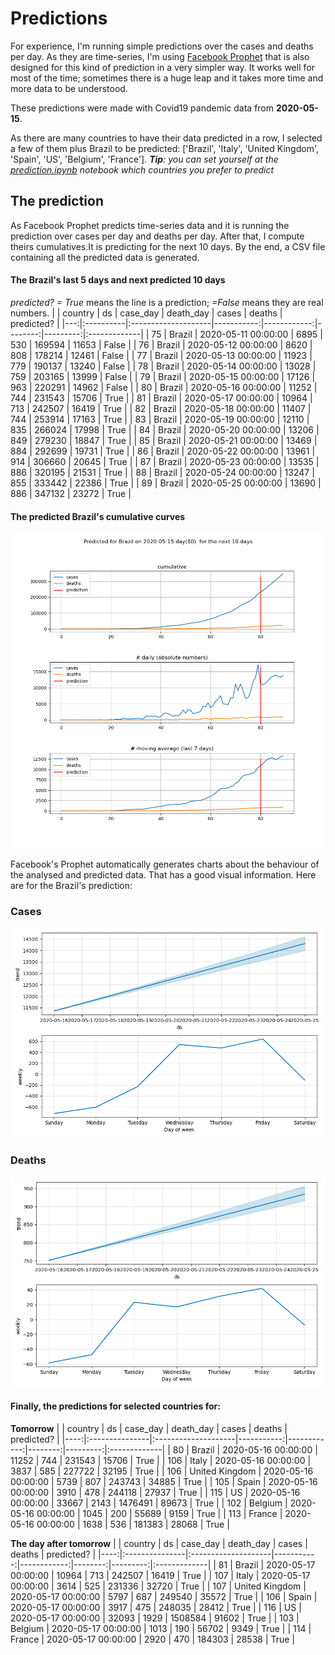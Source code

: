 # **Predictions**
For experience, I'm running simple predictions over the cases and deaths per day. As they are time-series, I'm using [Facebook Prophet](https://facebook.github.io/prophet/docs/quick_start.html) that is also designed for this kind of prediction in a very simpler way. It works well for most of the time; sometimes there is a huge leap and it takes more time and more data to be understood.

These predictions were made with Covid19 pandemic data from **2020-05-15**.

As there are many countries to have their data predicted in a row, I selected a few of them plus Brazil to be predicted:
['Brazil', 'Italy', 'United Kingdom', 'Spain', 'US', 'Belgium', 'France'].
***Tip**: you can set yourself at the *[prediction.ipynb](../prediction.ipynb)* notebook which countries you prefer to predict*


## The prediction
As Facebook Prophet predicts time-series data and it is running the prediction over cases per day and deaths per day. After that, I compute theirs cumulatives.It is predicting for the next 10 days.
By the end, a CSV file containing all the predicted data is generated.

#### The Brazil's last 5 days and next predicted 10 days
*predicted? = True* means the line is a prediction; *=False* means they are real numbers.
|    | country   | ds                  |   case_day |   death_day |   cases |   deaths | predicted?   |
|---:|:----------|:--------------------|-----------:|------------:|--------:|---------:|:-------------|
| 75 | Brazil    | 2020-05-11 00:00:00 |       6895 |         530 |  169594 |    11653 | False        |
| 76 | Brazil    | 2020-05-12 00:00:00 |       8620 |         808 |  178214 |    12461 | False        |
| 77 | Brazil    | 2020-05-13 00:00:00 |      11923 |         779 |  190137 |    13240 | False        |
| 78 | Brazil    | 2020-05-14 00:00:00 |      13028 |         759 |  203165 |    13999 | False        |
| 79 | Brazil    | 2020-05-15 00:00:00 |      17126 |         963 |  220291 |    14962 | False        |
| 80 | Brazil    | 2020-05-16 00:00:00 |      11252 |         744 |  231543 |    15706 | True         |
| 81 | Brazil    | 2020-05-17 00:00:00 |      10964 |         713 |  242507 |    16419 | True         |
| 82 | Brazil    | 2020-05-18 00:00:00 |      11407 |         744 |  253914 |    17163 | True         |
| 83 | Brazil    | 2020-05-19 00:00:00 |      12110 |         835 |  266024 |    17998 | True         |
| 84 | Brazil    | 2020-05-20 00:00:00 |      13206 |         849 |  279230 |    18847 | True         |
| 85 | Brazil    | 2020-05-21 00:00:00 |      13469 |         884 |  292699 |    19731 | True         |
| 86 | Brazil    | 2020-05-22 00:00:00 |      13961 |         914 |  306660 |    20645 | True         |
| 87 | Brazil    | 2020-05-23 00:00:00 |      13535 |         886 |  320195 |    21531 | True         |
| 88 | Brazil    | 2020-05-24 00:00:00 |      13247 |         855 |  333442 |    22386 | True         |
| 89 | Brazil    | 2020-05-25 00:00:00 |      13690 |         886 |  347132 |    23272 | True         |

 #### The predicted Brazil's cumulative curves
![](brazil_predictions.png)

Facebook's Prophet automatically generates charts about the behaviour of the analysed and predicted data. That has a good visual information. Here are for the Brazil's prediction:
### Cases
![](brazil_prophet_cases.png)

 ### Deaths
![](brazil_prophet_deaths.png)
#### Finally, the predictions for selected countries for:
**Tomorrow**
|     | country        | ds                  |   case_day |   death_day |   cases |   deaths | predicted?   |
|----:|:---------------|:--------------------|-----------:|------------:|--------:|---------:|:-------------|
|  80 | Brazil         | 2020-05-16 00:00:00 |      11252 |         744 |  231543 |    15706 | True         |
| 106 | Italy          | 2020-05-16 00:00:00 |       3837 |         585 |  227722 |    32195 | True         |
| 106 | United Kingdom | 2020-05-16 00:00:00 |       5739 |         807 |  243743 |    34885 | True         |
| 105 | Spain          | 2020-05-16 00:00:00 |       3910 |         478 |  244118 |    27937 | True         |
| 115 | US             | 2020-05-16 00:00:00 |      33667 |        2143 | 1476491 |    89673 | True         |
| 102 | Belgium        | 2020-05-16 00:00:00 |       1045 |         200 |   55689 |     9159 | True         |
| 113 | France         | 2020-05-16 00:00:00 |       1638 |         536 |  181383 |    28068 | True         |

 **The day after tomorrow** 
|     | country        | ds                  |   case_day |   death_day |   cases |   deaths | predicted?   |
|----:|:---------------|:--------------------|-----------:|------------:|--------:|---------:|:-------------|
|  81 | Brazil         | 2020-05-17 00:00:00 |      10964 |         713 |  242507 |    16419 | True         |
| 107 | Italy          | 2020-05-17 00:00:00 |       3614 |         525 |  231336 |    32720 | True         |
| 107 | United Kingdom | 2020-05-17 00:00:00 |       5797 |         687 |  249540 |    35572 | True         |
| 106 | Spain          | 2020-05-17 00:00:00 |       3917 |         475 |  248035 |    28412 | True         |
| 116 | US             | 2020-05-17 00:00:00 |      32093 |        1929 | 1508584 |    91602 | True         |
| 103 | Belgium        | 2020-05-17 00:00:00 |       1013 |         190 |   56702 |     9349 | True         |
| 114 | France         | 2020-05-17 00:00:00 |       2920 |         470 |  184303 |    28538 | True         |